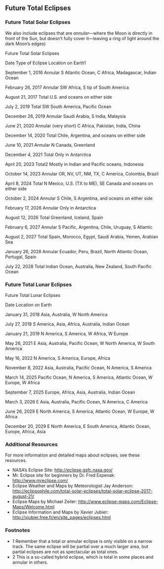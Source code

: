 ##  Future Total Eclipses 

### Future Total Solar Eclipses

We also include eclipses that are _annular_—where the Moon is directly in front of the Sun, but doesn’t fully cover it—leaving a ring of light around the dark Moon’s edges)

Future Total Solar Eclipses

Date Type of Eclipse Location on Earth1

September 1, 2016
Annular
S Atlantic Ocean, C Africa, Madagascar, Indian Ocean

February 26, 2017
Annular
SW Africa, S tip of South America

August 21, 2017
Total
U.S. and oceans on either side

July 2, 2019
Total
SW South America, Pacific Ocean

December 26, 2019
Annular
Saudi Arabia, S India, Malaysia

June 21, 2020
Annular
(very short) C Africa, Pakistan, India, China

December 14, 2020
Total
Chile, Argentina, and oceans on either side

June 10, 2021
Annular
N Canada, Greenland

December 4, 2021
Total
Only in Antarctica

April 20, 2023
Total2
Mostly in Indian and Pacific oceans, Indonesia

October 14, 2023
Annular
OR, NV, UT, NM, TX, C America, Colombia, Brazil

April 8, 2024
Total
N Mexico, U.S. (TX to ME), SE Canada and oceans on either side

October 2, 2024
Annular
S Chile, S Argentina, and oceans on either side

February 17, 2026
Annular
Only in Antarctica

August 12, 2026
Total
Greenland, Iceland, Spain

February 6, 2027
Annular
S Pacific, Argentina, Chile, Uruguay, S Atlantic

August 2, 2027
Total
Spain, Morocco, Egypt, Saudi Arabia, Yemen, Arabian Sea

January 26, 2028
Annular
Ecuador, Peru, Brazil, North Atlantic Ocean, Portugal, Spain

July 22, 2028
Total
Indian Ocean, Australia, New Zealand, South Pacific Ocean

### Future Total Lunar Eclipses

Future Total Lunar Eclipses

Date Location on Earth

January 31, 2018
Asia, Australia, W North America

July 27, 2018
S America, Asia, Africa, Australia, Indian Ocean

January 21, 2019
N America, S America, W Africa, W Europe

May 26, 2021
E Asia, Australia, Pacific Ocean, W North America, W South America

May 16, 2022
N America, S America, Europe, Africa

November 8, 2022
Asia, Australia, Pacific Ocean, N America, S America

March 14, 2025
Pacific Ocean, N America, S America, Atlantic Ocean, W Europe, W Africa

September 7, 2025
Europe, Africa, Asia, Australia, Indian Ocean

March 3, 2026
E Asia, Australia, Pacific Ocean, N America, C America

June 26, 2029
E North America, S America, Atlantic Ocean, W Europe, W Africa

December 20, 2029
E North America, E South America, Atlantic Ocean, Europe, Africa, Asia

### Additional Resources

For more information and detailed maps about eclipses, see these resources.

  - NASA’s Eclipse Site: <http://eclipse.gsfc.nasa.gov/>
  - Mr. Eclipse site for beginners by Dr. Fred Espenak: <http://www.mreclipse.com/>
  - Eclipse Weather and Maps by Meteorologist Jay Anderson: <http://eclipsophile.com/total-solar-eclipses/total-solar-eclipse-2017-august-21/>
  - Eclipse Maps by Michael Zeiler: <http://www.eclipse-maps.com/Eclipse-Maps/Welcome.html>
  - Eclipse Information and Maps by Xavier Jubier: <http://xjubier.free.fr/en/site_pages/eclipses.html>

### Footnotes

  - 1 Remember that a total or annular eclipse is only visible on a narrow track. The same eclipse will be partial over a much larger area, but partial eclipses are not as spectacular as total ones.
  - 2 This is a so-called hybrid eclipse, which is total in some places and annular in others.
